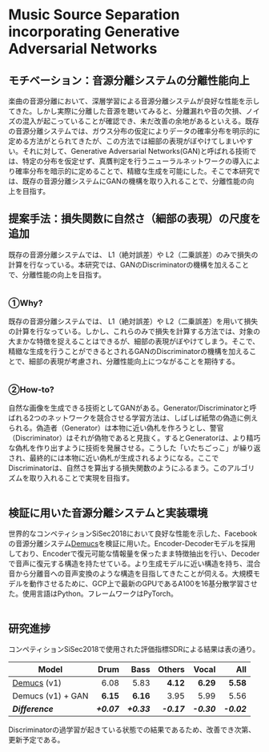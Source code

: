 # Music Source Separation incorporating Generative Adversarial Networks


## モチベーション：音源分離システムの分離性能向上

楽曲の音源分離において、深層学習による音源分離システムが良好な性能を示してきた。しかし実際に分離した音源を聴いてみると、分離漏れや音の欠損、ノイズの混入が起こっていることが確認でき、未だ改善の余地があるといえる。既存の音源分離システムでは、ガウス分布の仮定によりデータの確率分布を明示的に定める方法がとられてきたが、この方法では細部の表現がぼやけてしまいやすい。それに対して、Generative Adversarial Networks(GAN)と呼ばれる技術では、特定の分布を仮定せず、真贋判定を行うニューラルネットワークの導入により確率分布を暗示的に定めることで、精緻な生成を可能にした。そこで本研究では、既存の音源分離システムにGANの機構を取り入れることで、分離性能の向上を目指す。
  
## 提案手法：損失関数に自然さ（細部の表現）の尺度を追加

既存の音源分離システムでは、 L1（絶対誤差）や L2（二乗誤差）のみで損失の計算を行なっている。本研究では、GANのDiscriminatorの機構を加えることで、分離性能の向上を目指す。

<p align="center">
  <img src="https://user-images.githubusercontent.com/67317828/120768290-f00a5380-c556-11eb-9893-11029a0e2503.png" alt=""/></p>


### ①Why?

既存の音源分離システムでは、 L1（絶対誤差）や L2（二乗誤差）を用いて損失の計算を行なっている。しかし、これらのみで損失を計算する方法では、対象の大まかな特徴を捉えることはできるが、細部の表現がぼやけてしまう。そこで、精緻な生成を行うことができるとされるGANのDiscriminatorの機構を加えることで、細部の表現が考慮され、分離性能向上につながることを期待する。

<p align="center">
  <img src="https://user-images.githubusercontent.com/67317828/120768290-f00a5380-c556-11eb-9893-11029a0e2503.png" alt=""/></p>

### ②How-to?

自然な画像を生成できる技術としてGANがある。Generator/Discriminatorと呼ばれる2つのネットワークを競合させる学習方法は、しばしば紙幣の偽造に例えられる。偽造者（Generator）は本物に近い偽札を作ろうとし、警官（Discriminator）はそれが偽物であると見抜く。するとGeneratorは、より精巧な偽札を作り出すように技術を発展させる。こうした「いたちごっこ」が繰り返され、最終的には本物に近い偽札が生成されるようになる。ここでDiscriminatorは、自然さを算出する損失関数のようにふるまう。このアルゴリズムを取り入れることで実現を目指す。

<p align="center">
  <img src=https://user-images.githubusercontent.com/67317828/120764510-2d6ce200-c553-11eb-985e-1cf401408d39.jpg alt=""/></p>


## 検証に用いた音源分離システムと実装環境

世界的なコンペティションSiSec2018において良好な性能を示した、Facebookの音源分離システム[Demucs][demucs]を検証に用いた。Encoder-Decoderモデルを採用しており、Encoderで復元可能な情報量を保ったまま特徴抽出を行い、Decoderで音声に復元する構造を持たせている。より生成モデルに近い構造を持ち、混合音から分離音への音声変換のような構造を目指してきたことが伺える。大規模モデルを動作させるために、GCP上で最新のGPUであるA100を16基分散学習させた。使用言語はPython。フレームワークはPyTorch。

<p align="center">
  <img src=https://user-images.githubusercontent.com/67317828/120769338-fcdb7700-c557-11eb-9494-f5e6e233baba.png alt=""/></p>


## 研究進捗

コンペティションSiSec2018で使用された評価指標SDRによる結果は表の通り。

| Model | Drum | Bass | Others | Vocal | All |
| ------------- |------:|------:|------:|------:|------:|
| [Demucs][demucs] (v1) | 6.08 | 5.83 | **4.12** | **6.29** | **5.58** |
| Demucs (v1) + GAN | **6.15** | **6.16** | 3.95 | 5.99 | 5.56 |
| ***Difference*** | ***+0.07*** | ***+0.33*** | ***-0.17*** | ***-0.30*** | ***-0.02*** |


Discriminatorの過学習が起きている状態での結果であるため、改善でき次第、更新予定である。


[nsynth]: https://magenta.tensorflow.org/datasets/nsynth
[sing_nips]: https://research.fb.com/publications/sing-symbol-to-instrument-neural-generator
[sing]: https://github.com/facebookresearch/SING
[waveunet]: https://github.com/f90/Wave-U-Net
[musdb]: https://sigsep.github.io/datasets/musdb.html
[museval]: https://github.com/sigsep/sigsep-mus-eval/
[openunmix]: https://github.com/sigsep/open-unmix-pytorch
[mmdenselstm]: https://arxiv.org/abs/1805.02410
[demucs_arxiv]: https://hal.archives-ouvertes.fr/hal-02379796/document
[musevalpth]: museval_torch.py
[tasnet]: https://github.com/kaituoxu/Conv-TasNet
[audio]: https://ai.honu.io/papers/demucs/index.html
[spleeter]: https://github.com/deezer/spleeter
[soundcloud]: https://soundcloud.com/voyageri/sets/source-separation-in-the-waveform-domain
[original_demucs]: https://github.com/facebookresearch/demucs/tree/dcee007a350467abc3295dfe267034460f9ffa4e
[diffq]: https://github.com/facebookresearch/diffq
[d3net]: https://arxiv.org/abs/2010.01733
[demucs]: https://github.com/facebookresearch/demucs
